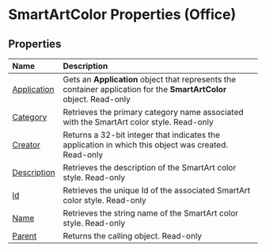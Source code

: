 
# SmartArtColor Properties (Office)

## Properties



|**Name**|**Description**|
|:-----|:-----|
|[Application](21c577b0-7aab-eec8-e532-15909242fcdb.md)|Gets an  **Application** object that represents the container application for the **SmartArtColor** object. Read-only|
|[Category](435e0e3e-c5b7-00c5-8f3d-c8d3d85f5885.md)|Retrieves the primary category name associated with the SmartArt color style. Read-only|
|[Creator](8b404473-48a8-0005-351c-3a374804e4f5.md)|Returns a 32-bit integer that indicates the application in which this object was created. Read-only|
|[Description](c1d04aca-e8db-b89d-8f05-24e81dfc762b.md)|Retrieves the description of the SmartArt color style. Read-only|
|[Id](8fc72fa0-b896-50d4-eeba-eedca08be21c.md)|Retrieves the unique Id of the associated SmartArt color style. Read-only|
|[Name](7249cccf-87b2-2911-b6e5-4b62bc08a73a.md)|Retrieves the string name of the SmartArt color style. Read-only|
|[Parent](ae437c69-fff1-0c3d-49e3-b5f60bfe5c01.md)|Returns the calling object. Read-only|
